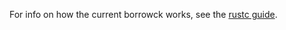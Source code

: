 For info on how the current borrowck works, see the [rustc guide].

[rustc guide]: https://rust-lang.github.io/rustc-guide/mir/borrowck.html
